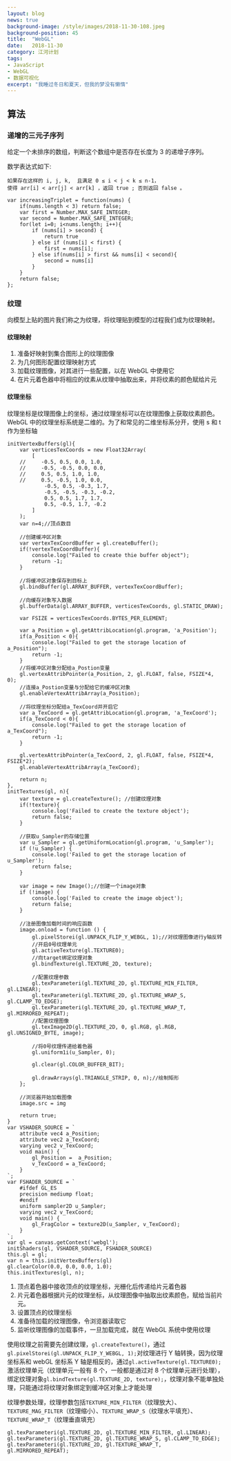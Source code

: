 ```yaml
---
layout: blog
news: true
background-image: /style/images/2018-11-30-108.jpeg
background-position: 45
title:  "WebGL"
date:   2018-11-30
category: 江河计划
tags:
- JavaScript
- WebGL
- 数据可视化
excerpt: "我睡过冬日和夏天，但我的梦没有懒惰"
---
```


## 算法
### 递增的三元子序列

给定一个未排序的数组，判断这个数组中是否存在长度为 3 的递增子序列。

数学表达式如下:
```
如果存在这样的 i, j, k,  且满足 0 ≤ i < j < k ≤ n-1，
使得 arr[i] < arr[j] < arr[k] ，返回 true ; 否则返回 false 。
```
```
var increasingTriplet = function(nums) {
    if(nums.length < 3) return false;
    var first = Number.MAX_SAFE_INTEGER;
    var second = Number.MAX_SAFE_INTEGER;
    for(let i=0; i<nums.length; i++){
        if (nums[i] > second) {
            return true
        } else if (nums[i] < first) {
            first = nums[i];
        } else if(nums[i] > first && nums[i] < second){
            second = nums[i]
        }
    }
    return false;
};
```
### 纹理

向模型上贴的图片我们称之为纹理，将纹理贴到模型的过程我们成为纹理映射。

#### 纹理映射

1. 准备好映射到集合图形上的纹理图像
2. 为几何图形配置纹理映射方式
3. 加载纹理图像，对其进行一些配置，以在 WebGL 中使用它
4. 在片元着色器中将相应的纹素从纹理中抽取出来，并将纹素的颜色赋给片元

#### 纹理坐标

纹理坐标是纹理图像上的坐标，通过纹理坐标可以在纹理图像上获取纹素颜色。WebGL 中的纹理坐标系统是二维的。为了和常见的二维坐标系分开，使用 s 和 t 作为坐标轴

```
initVertexBuffers(gl){
    var verticesTexCoords = new Float32Array(
        [
    //     -0.5, 0.5, 0.0, 1.0,
    //     -0.5, -0.5, 0.0, 0.0,
    //     0.5, 0.5, 1.0, 1.0,
    //     0.5, -0.5, 1.0, 0.0,
            -0.5, 0.5, -0.3, 1.7,
            -0.5, -0.5, -0.3, -0.2,
            0.5, 0.5, 1.7, 1.7,
            0.5, -0.5, 1.7, -0.2
        ]
    );
    var n=4;//顶点数目

    //创建缓冲区对象
    var vertexTexCoordBuffer = gl.createBuffer();
    if(!vertexTexCoordBuffer){
        console.log("Failed to create thie buffer object");
        return -1;
    }

    //将缓冲区对象保存到目标上
    gl.bindBuffer(gl.ARRAY_BUFFER, vertexTexCoordBuffer);

    //向缓存对象写入数据
    gl.bufferData(gl.ARRAY_BUFFER, verticesTexCoords, gl.STATIC_DRAW);

    var FSIZE = verticesTexCoords.BYTES_PER_ELEMENT;

    var a_Position = gl.getAttribLocation(gl.program, 'a_Position');
    if(a_Position < 0){
        console.log("Failed to get the storage location of a_Position");
        return -1;
    }
    //将缓冲区对象分配给a_Postion变量
    gl.vertexAttribPointer(a_Position, 2, gl.FLOAT, false, FSIZE*4, 0);
    //连接a_Postion变量与分配给它的缓冲区对象
    gl.enableVertexAttribArray(a_Position);

    //将纹理坐标分配给a_TexCoord并开启它
    var a_TexCoord = gl.getAttribLocation(gl.program, 'a_TexCoord');
    if(a_TexCoord < 0){
        console.log("Failed to get the storage location of a_TexCoord");
        return -1;
    }

    gl.vertexAttribPointer(a_TexCoord, 2, gl.FLOAT, false, FSIZE*4, FSIZE*2);
    gl.enableVertexAttribArray(a_TexCoord);

    return n;
},
initTextures(gl, n){
    var texture = gl.createTexture(); //创建纹理对象
    if(!texture){
        console.log('Failed to create the texture object');
        return false;
    }

    //获取u_Sampler的存储位置
    var u_Sampler = gl.getUniformLocation(gl.program, 'u_Sampler');
    if (!u_Sampler) {
        console.log('Failed to get the storage location of u_Sampler');
        return false;
    }

    var image = new Image();//创建一个image对象
    if (!image) {
        console.log('Failed to create the image object');
        return false;
    }

    //注册图像加载时间的响应函数
    image.onload = function () {
        gl.pixelStorei(gl.UNPACK_FLIP_Y_WEBGL, 1);//对纹理图像进行y轴反转
        //开启0号纹理单元
        gl.activeTexture(gl.TEXTURE0);
        //向target绑定纹理对象
        gl.bindTexture(gl.TEXTURE_2D, texture);

        //配置纹理参数
        gl.texParameteri(gl.TEXTURE_2D, gl.TEXTURE_MIN_FILTER, gl.LINEAR);
        gl.texParameteri(gl.TEXTURE_2D, gl.TEXTURE_WRAP_S, gl.CLAMP_TO_EDGE);
        gl.texParameteri(gl.TEXTURE_2D, gl.TEXTURE_WRAP_T, gl.MIRRORED_REPEAT);
        //配置纹理图像
        gl.texImage2D(gl.TEXTURE_2D, 0, gl.RGB, gl.RGB, gl.UNSIGNED_BYTE, image);

        //将0号纹理传递给着色器
        gl.uniform1i(u_Sampler, 0);

        gl.clear(gl.COLOR_BUFFER_BIT);

        gl.drawArrays(gl.TRIANGLE_STRIP, 0, n);//绘制矩形
    };

    //浏览器开始加载图像
    image.src = img

    return true;
}
var VSHADER_SOURCE = `
    attribute vec4 a_Position;
    attribute vec2 a_TexCoord;
    varying vec2 v_TexCoord;
    void main() {
        gl_Position =  a_Position;
        v_TexCoord = a_TexCoord;
    }
`;
var FSHADER_SOURCE = `
    #ifdef GL_ES
    precision mediump float;
    #endif
    uniform sampler2D u_Sampler;
    varying vec2 v_TexCoord;
    void main() {
        gl_FragColor = texture2D(u_Sampler, v_TexCoord);
    }
`;
var gl = canvas.getContext('webgl');
initShaders(gl, VSHADER_SOURCE, FSHADER_SOURCE)
this.gl = gl;
var n = this.initVertexBuffers(gl)
gl.clearColor(0.0, 0.0, 0.0, 1.0);
this.initTextures(gl, n);
```
1. 顶点着色器中接收顶点的纹理坐标，光栅化后传递给片元着色器
2. 片元着色器根据片元的纹理坐标，从纹理图像中抽取出纹素颜色，赋给当前片元。
3. 设置顶点的纹理坐标
4. 准备待加载的纹理图像，令浏览器读取它
5. 监听纹理图像的加载事件，一旦加载完成，就在 WebGL 系统中使用纹理

使用纹理之前需要先创建纹理，`gl.createTexture()`，通过`gl.pixelStorei(gl.UNPACK_FLIP_Y_WEBGL, 1);`对纹理进行 Y 轴转换，因为纹理坐标系和 webGL 坐标系 Y 轴是相反的，通过`gl.activeTexture(gl.TEXTURE0);`激活纹理单元（纹理单元一般有 8 个，一般都是通过对 8 个纹理单元进行处理），绑定纹理对象`gl.bindTexture(gl.TEXTURE_2D, texture);`，纹理对象不能单独处理，只能通过将纹理对象绑定到缓冲区对象上才能处理

纹理参数处理，纹理参数包括`TEXTURE_MIN_FILTER`（纹理放大）、`TEXTURE_MAG_FILTER`（纹理缩小）、`TEXTURE_WRAP_S`（纹理水平填充）、`TEXTURE_WRAP_T`（纹理垂直填充）
```
gl.texParameteri(gl.TEXTURE_2D, gl.TEXTURE_MIN_FILTER, gl.LINEAR);
gl.texParameteri(gl.TEXTURE_2D, gl.TEXTURE_WRAP_S, gl.CLAMP_TO_EDGE);
gl.texParameteri(gl.TEXTURE_2D, gl.TEXTURE_WRAP_T, gl.MIRRORED_REPEAT);
```